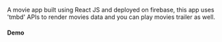 A movie app built using React JS and deployed on firebase, this app uses 'tmbd' APIs to render movies data and you can play movies trailer as well.


#### Demo[](https://movie-app-6f355.web.app)
